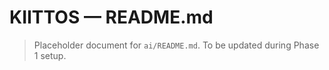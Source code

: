 # KIITTOS — README.md
> Placeholder document for `ai/README.md`.
> To be updated during Phase 1 setup.
